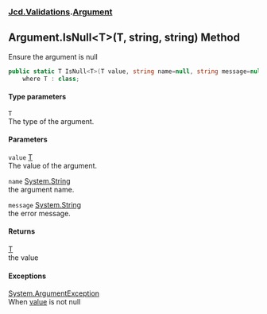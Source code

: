 ### [Jcd.Validations](Jcd_Validations.md 'Jcd.Validations').[Argument](Jcd_Validations_Argument.md 'Jcd.Validations.Argument')
## Argument.IsNull&lt;T&gt;(T, string, string) Method
Ensure the argument is null  
```csharp
public static T IsNull<T>(T value, string name=null, string message=null)
    where T : class;
```
#### Type parameters
<a name='Jcd_Validations_Argument_IsNull_T_(T_string_string)_T'></a>
`T`  
The type of the argument.
  
#### Parameters
<a name='Jcd_Validations_Argument_IsNull_T_(T_string_string)_value'></a>
`value` [T](Jcd_Validations_Argument_IsNull_T_(T_string_string).md#Jcd_Validations_Argument_IsNull_T_(T_string_string)_T 'Jcd.Validations.Argument.IsNull&lt;T&gt;(T, string, string).T')  
The value of the argument.
  
<a name='Jcd_Validations_Argument_IsNull_T_(T_string_string)_name'></a>
`name` [System.String](https://docs.microsoft.com/en-us/dotnet/api/System.String 'System.String')  
the argument name.
  
<a name='Jcd_Validations_Argument_IsNull_T_(T_string_string)_message'></a>
`message` [System.String](https://docs.microsoft.com/en-us/dotnet/api/System.String 'System.String')  
the error message.
  
#### Returns
[T](Jcd_Validations_Argument_IsNull_T_(T_string_string).md#Jcd_Validations_Argument_IsNull_T_(T_string_string)_T 'Jcd.Validations.Argument.IsNull&lt;T&gt;(T, string, string).T')  
the value
#### Exceptions
[System.ArgumentException](https://docs.microsoft.com/en-us/dotnet/api/System.ArgumentException 'System.ArgumentException')  
When [value](Jcd_Validations_Argument_IsNull_T_(T_string_string).md#Jcd_Validations_Argument_IsNull_T_(T_string_string)_value 'Jcd.Validations.Argument.IsNull&lt;T&gt;(T, string, string).value') is not null

